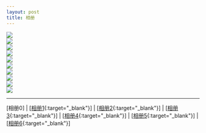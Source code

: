 ```yaml
---
layout: post
title: 相册
---
```

<img src="http://107.182.178.93/static/photos/small_IMG_0593.JPG"><br>
<img src="http://107.182.178.93/static/photos/small_IMG_0576.JPG"><br>
<img src="http://107.182.178.93/static/photos/small_IMG_0577.JPG"><br>
<img src="http://107.182.178.93/static/photos/small_IMG_0579.JPG"><br>
<img src="http://107.182.178.93/static/photos/small_IMG_0580.JPG"><br>
<img src="http://107.182.178.93/static/photos/small_IMG_0581.JPG"><br>
<img src="http://107.182.178.93/static/photos/small_IMG_0582.JPG"><br>
<img src="http://107.182.178.93/static/photos/small_IMG_0586.JPG"><br>
<img src="http://107.182.178.93/static/photos/small_IMG_0592.JPG"><br>
<img src="http://107.182.178.93/static/photos/small_IMG_0596.JPG"><br>

---

[相册0] | [[相册1][ref1]{:target="_blank"}] | [[相册2][ref2]{:target="_blank"}] | [[相册3][ref3]{:target="_blank"}] | [[相册4][ref4]{:target="_blank"}] | [[相册5][ref5]{:target="_blank"}] | [[相册6][ref6]{:target="_blank"}]

[ref0]:http://about.uuspider.com/2017/03/14/wedding00.html
[ref1]:http://about.uuspider.com/2017/03/14/wedding01.html
[ref2]:http://about.uuspider.com/2017/03/14/wedding02.html
[ref3]:http://about.uuspider.com/2017/03/14/wedding03.html
[ref4]:http://about.uuspider.com/2017/03/14/wedding04.html
[ref5]:http://about.uuspider.com/2017/03/14/wedding05.html
[ref6]:http://about.uuspider.com/2017/03/14/wedding06.html


<script type="text/javascript">var cnzz_protocol = (("https:" == document.location.protocol) ? " https://" : " http://");document.write(unescape("%3Cspan id='cnzz_stat_icon_1260865756'%3E%3C/span%3E%3Cscript src='" + cnzz_protocol + "s95.cnzz.com/z_stat.php%3Fid%3D1260865756%26show%3Dpic' type='text/javascript'%3E%3C/script%3E"));</script>
